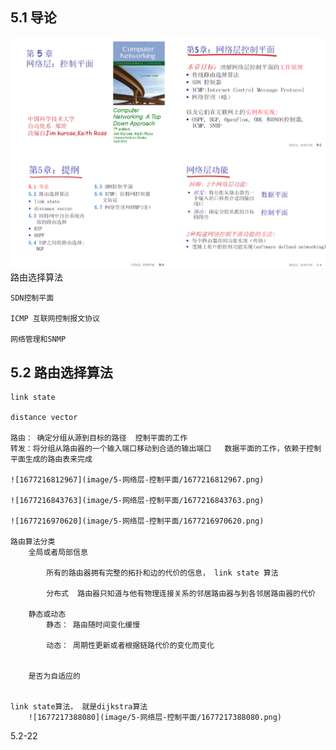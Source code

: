 ## 5.1 导论
![1677155940288](image/5-网络层-控制平面/1677155940288.png)
    路由选择算法

    SDN控制平面

    ICMP 互联网控制报文协议

    网络管理和SNMP

## 5.2 路由选择算法
    link state

    distance vector

    路由： 确定分组从源到目标的路径  控制平面的工作
    转发：将分组从路由器的一个输入端口移动到合适的输出端口   数据平面的工作，依赖于控制平面生成的路由表来完成

    ![1677216812967](image/5-网络层-控制平面/1677216812967.png)

    ![1677216843763](image/5-网络层-控制平面/1677216843763.png)

    ![1677216970620](image/5-网络层-控制平面/1677216970620.png)

    路由算法分类
        全局或者局部信息

            所有的路由器拥有完整的拓扑和边的代价的信息， link state 算法

            分布式  路由器只知道与他有物理连接关系的邻居路由器与到各邻居路由器的代价

        静态或动态
            静态： 路由随时间变化缓慢

            动态： 周期性更新或者根据链路代价的变化而变化


        是否为自适应的


    link state算法， 就是dijkstra算法
        ![1677217388080](image/5-网络层-控制平面/1677217388080.png)

5.2-22








































